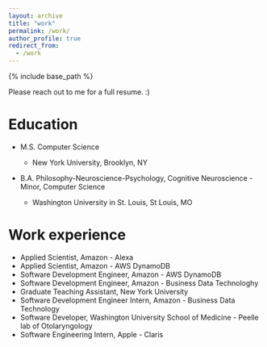 ```yaml
---
layout: archive
title: "work"
permalink: /work/
author_profile: true
redirect_from:
  - /work
---
```


{% include base_path %}


Please reach out to me for a full resume. :)


Education
======

* M.S. Computer Science
  * New York University, Brooklyn, NY

* B.A. Philosophy-Neuroscience-Psychology, Cognitive Neuroscience - Minor, Computer Science
  * Washington University in St. Louis, St Louis, MO

Work experience
======

* Applied Scientist, Amazon - Alexa
* Applied Scientist, Amazon - AWS DynamoDB 
* Software Development Engineer, Amazon - AWS DynamoDB
* Software Development Engineer, Amazon - Business Data Technologhy
* Graduate Teaching Assistant, New York University
* Software Development Engineer Intern, Amazon - Business Data Technology
* Software Developer, Washington University School of Medicine - Peelle lab of Otolaryngology
* Software Engineering Intern, Apple - Claris 
